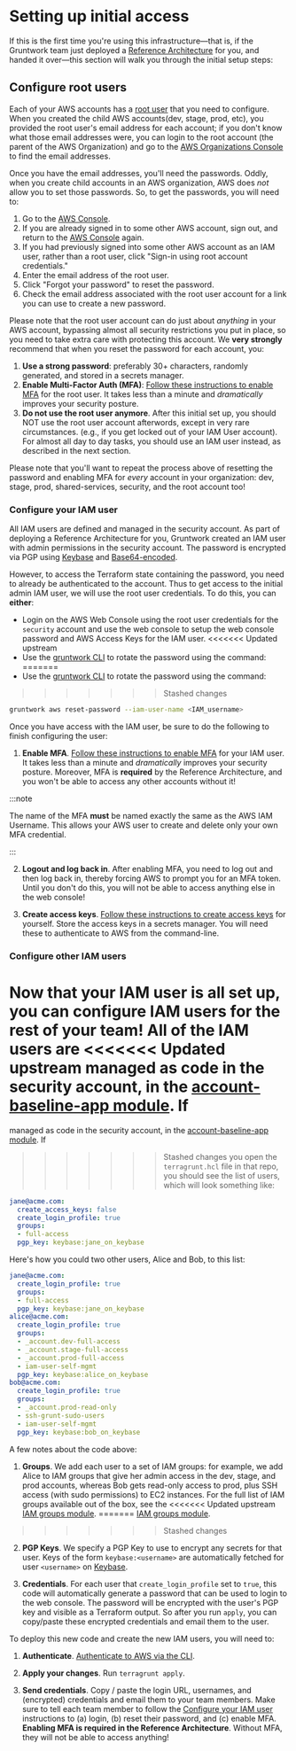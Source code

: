 # Setting up initial access

If this is the first time you're using this infrastructure—that is, if the Gruntwork team just deployed a [Reference
Architecture](https://gruntwork.io/reference-architecture/) for you, and handed it over—this section will walk you
through the initial setup steps:

## Configure root users

Each of your AWS accounts has a [root user](https://docs.aws.amazon.com/IAM/latest/UserGuide/id_root-user.html) that
you need to configure. When you created the child AWS accounts(dev, stage, prod, etc), you provided the root user's
email address for each account; if you don't know what those email addresses were, you can login to the root account
(the parent of the AWS Organization) and go to the [AWS Organizations
Console](https://console.aws.amazon.com/organizations/home) to find the email addresses.

Once you have the email addresses, you'll need the passwords. Oddly, when you create child accounts in an AWS
organization, AWS does _not_ allow you to set those passwords. So, to get the passwords, you will need to:

1. Go to the [AWS Console](https://console.aws.amazon.com/console/home).
2. If you are already signed in to some other AWS account, sign out, and return to the [AWS
   Console](https://console.aws.amazon.com/console/home) again.
3. If you had previously signed into some other AWS account as an IAM user, rather than a root user, click "Sign-in
   using root account credentials."
4. Enter the email address of the root user.
5. Click "Forgot your password" to reset the password.
6. Check the email address associated with the root user account for a link you can use to create a new password.

Please note that the root user account can do just about _anything_ in your AWS account, bypassing almost all security
restrictions you put in place, so you need to take extra care with protecting this account. We **very strongly**
recommend that when you reset the password for each account, you:

1. **Use a strong password**: preferably 30+ characters, randomly generated, and stored in a secrets manager.
2. **Enable Multi-Factor Auth (MFA)**: [Follow these instructions to enable
   MFA](https://docs.aws.amazon.com/IAM/latest/UserGuide/id_credentials_mfa_enable_virtual.html#enable-virt-mfa-for-root)
   for the root user. It takes less than a minute and _dramatically_ improves your security posture.
3. **Do not use the root user anymore**. After this initial set up, you should NOT use the root user account afterwords,
   except in very rare circumstances. (e.g., if you get locked out of your IAM User account). For almost all day to day
   tasks, you should use an IAM user instead, as described in the next section.

Please note that you'll want to repeat the process above of resetting the password and enabling MFA for _every_
account in your organization: dev, stage, prod, shared-services, security, and the root account too!

### Configure your IAM user

All IAM users are defined and managed in the security account. As part of deploying a Reference Architecture for you,
Gruntwork created an IAM user with admin permissions in the security account. The password is encrypted via PGP using
[Keybase](https://keybase.io/) and [Base64-encoded](https://en.wikipedia.org/wiki/Base64).

However, to access the Terraform state containing the password, you need to already be authenticated to the account.
Thus to get access to the initial admin IAM user, we will use the root user credentials. To do this, you can **either**:

- Login on the AWS Web Console using the root user credentials for the `security` account and use the web console to
  setup the web console password and AWS Access Keys for the IAM user.
<<<<<<< Updated upstream
- Use the [gruntwork CLI](https://github.com/tnn-gruntwork-io/gruntwork/) to rotate the password using the command:
=======
- Use the [gruntwork CLI](https://github.com/tnn-gruntwork-io/gruntwork/) to rotate the password using the command:
>>>>>>> Stashed changes

```bash
gruntwork aws reset-password --iam-user-name <IAM_username>
```

Once you have access with the IAM user, be sure to do the following to finish configuring the user:

1. **Enable MFA**. [Follow these instructions to enable
   MFA](https://docs.aws.amazon.com/IAM/latest/UserGuide/id_credentials_mfa_enable.html) for your IAM user. It takes
   less than a minute and *dramatically* improves your security posture. Moreover, MFA is **required** by the Reference
   Architecture, and you won't be able to access any other accounts without it!

:::note

The name of the MFA **must** be named exactly the same as the AWS IAM Username. This allows your AWS user to create and delete only your own MFA credential.

:::

2. **Logout and log back in**. After enabling MFA, you need to log out and then log back in, thereby forcing AWS to
   prompt you for an MFA token. Until you don't do this, you will not be able to access anything else in the web
   console!

3. **Create access keys**. [Follow these instructions to create access
   keys](https://docs.aws.amazon.com/IAM/latest/UserGuide/id_credentials_access-keys.html) for yourself. Store the
   access keys in a secrets manager. You will need these to authenticate to AWS from the command-line.

### Configure other IAM users

Now that your IAM user is all set up, you can configure IAM users for the rest of your team! All of the IAM users are
<<<<<<< Updated upstream
managed as code in the security account, in the [account-baseline-app module](https://github.com/tnn-gruntwork-io/terraform-aws-service-catalog/blob/633ae73172c86ac6e5e48985c529fd45cc06f67e/examples/for-production/infrastructure-live/security/_global/account-baseline/users.yml). If
=======
managed as code in the security account, in the [account-baseline-app module](https://github.com/tnn-gruntwork-io/terraform-aws-service-catalog/blob/633ae73172c86ac6e5e48985c529fd45cc06f67e/examples/for-production/infrastructure-live/security/_global/account-baseline/users.yml). If
>>>>>>> Stashed changes
you open the `terragrunt.hcl` file in that repo, you should see the list of users, which will look something like:

```yml
jane@acme.com:
  create_access_keys: false
  create_login_profile: true
  groups:
  - full-access
  pgp_key: keybase:jane_on_keybase
```

Here's how you could two other users, Alice and Bob, to this list:

```yml
jane@acme.com:
  create_login_profile: true
  groups:
  - full-access
  pgp_key: keybase:jane_on_keybase
alice@acme.com:
  create_login_profile: true
  groups:
  - _account.dev-full-access
  - _account.stage-full-access
  - _account.prod-full-access
  - iam-user-self-mgmt
  pgp_key: keybase:alice_on_keybase
bob@acme.com:
  create_login_profile: true
  groups:
  - _account.prod-read-only
  - ssh-grunt-sudo-users
  - iam-user-self-mgmt
  pgp_key: keybase:bob_on_keybase
```

A few notes about the code above:

1. **Groups**. We add each user to a set of IAM groups: for example, we add Alice to IAM groups that give her admin
   access in the dev, stage, and prod accounts, whereas Bob gets read-only access to prod, plus SSH access (with sudo
   permissions) to EC2 instances. For the full list of IAM groups available out of the box, see the
<<<<<<< Updated upstream
   [IAM groups module](https://github.com/tnn-gruntwork-io/terraform-aws-security/tree/master/modules/iam-groups#iam-groups).
=======
   [IAM groups module](https://github.com/tnn-gruntwork-io/terraform-aws-security/tree/master/modules/iam-groups#iam-groups).
>>>>>>> Stashed changes

2. **PGP Keys**. We specify a PGP Key to use to encrypt any secrets for that user. Keys of the form `keybase:<username>`
   are automatically fetched for user `<username>` on [Keybase](https://keybase.io/).

3. **Credentials**. For each user that `create_login_profile` set to `true`, this code will automatically generate a
   password that can be used to login to the web console. The password will be encrypted with the user's PGP key and
   visible as a Terraform output. So after you run `apply`, you can copy/paste these encrypted credentials and email
   them to the user.

To deploy this new code and create the new IAM users, you will need to:

1. **Authenticate**. [Authenticate to AWS via the CLI](04-authenticate-to-aws-via-the-cli.md).

2. **Apply your changes**. Run `terragrunt apply`.

3. **Send credentials**. Copy / paste the login URL, usernames, and (encrypted) credentials and email them to your team
   members. Make sure to tell each team member to follow the [Configure your IAM user](#configure-your-iam-user)
   instructions to (a) login, (b) reset their password, and (c) enable MFA. **Enabling MFA is required in the
   Reference Architecture**. Without MFA, they will not be able to access anything!
